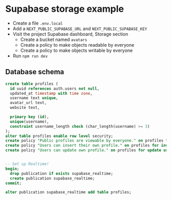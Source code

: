 # Supabase storage example

- Create a file `.env.local`
- Add a `NEXT_PUBLIC_SUPABASE_URL` and `NEXT_PUBLIC_SUPABASE_KEY`
- Visit the project Supabase dashboard, Storage section
  - Create a bucket named `avatars`
  - Create a policy to make objects readable by everyone
  - Create a policy to make objects writable by everyone
- Run `npm run dev`

## Database schema

```sql
create table profiles (
  id uuid references auth.users not null,
  updated_at timestamp with time zone,
  username text unique,
  avatar_url text,
  website text,

  primary key (id),
  unique(username),
  constraint username_length check (char_length(username) >= 3)
);
alter table profiles enable row level security;
create policy "Public profiles are viewable by everyone." on profiles for select using (true);
create policy "Users can insert their own profile." on profiles for insert with check (auth.uid() = id);
create policy "Users can update own profile." on profiles for update using (auth.uid() = id);


-- Set up Realtime!
begin;
  drop publication if exists supabase_realtime;
  create publication supabase_realtime;
commit;

alter publication supabase_realtime add table profiles;
```
